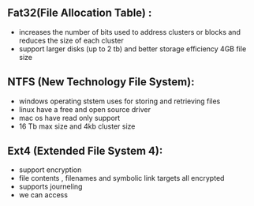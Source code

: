## Fat32(File Allocation Table) :
- increases the number of bits used to address clusters or blocks and reduces the size of each cluster
- support larger disks (up to 2 tb) and better storage efficiency 4GB file size
## NTFS (New Technology File System):
- windows operating ststem uses for storing and retrieving files
- linux have a free and open source driver 
- mac os have read only support
- 16 Tb max size and 4kb cluster size
## Ext4 (Extended File System 4):
- support encryption
- file contents , filenames and symbolic link targets all encrypted
- supports journeling
- we can access 